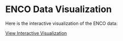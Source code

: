 # ENCO Data Visualization

Here is the interactive visualization of the ENCO data:

[View Interactive Visualization](assets/interim_enco_profiling_report.html)
